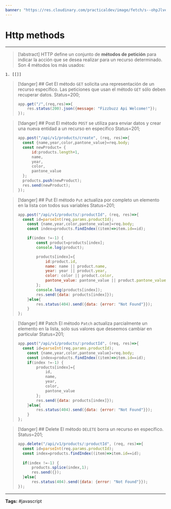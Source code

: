 ```yaml
---
banner: "https://res.cloudinary.com/practicaldev/image/fetch/s--ohpJlve1--/c_imagga_scale,f_auto,fl_progressive,h_420,q_auto,w_1000/https://res.cloudinary.com/drquzbncy/image/upload/v1586605549/javascript_banner_sxve2l.jpg"
---
```

# Http methods
<hr> 

> [!abstract]
> HTTP define un conjunto de **métodos de petición** para indicar la acción que se desea realizar para un recurso determinado.
> Son 4 métodos los más usados:
> 
	1. [[]]

> [!danger] ## Get
> El método `GET` solicita una representación de un recurso específico. Las peticiones que usan el método `GET` sólo deben recuperar datos.
> Status=200;
> ```js
> app.get("/",(req,res)=>{
>     res.status(200).json({message: "Fizzbuzz Api Welcome!"});
> });
> ```
> 

> [!danger] ## Post
> El método `POST` se utiliza para enviar datos y crear una nueva entidad a un recurso en específico
> Status=201;
> ```js
> app.post("/api/v1/products/create", (req, res)=>{
> 	const {name,year,color,pantone_value}=req.body;
> 	const newProduct= {
> 		id:products.length+1,
> 		name,
> 		year,
> 		color,
> 		pantone_value
> 	};
> 	products.push(newProduct);
> 	res.send(newProduct);
> });
> ```
> 

> [!danger] ## Put
> El método `Put` actualiza por completo un elemento en la lista con todos sus variables
> Status=201;
> ```js
> app.post("/api/v1/products/:productId", (req, res)=>{
> 	const id=parseInt(req.params.productId);
>     const {name,year,color,pantone_value}=req.body;
>     const index=products.findIndex((item)=>item.id==id);
> 
>     if(index !=-1) {
>         const product=products[index];
>         console.log(product);
> 
>         products[index]={
>             id:product.id,
>             name: name || product.name,
>             year: year || product.year,
>             color: color || product.color,
>             pantone_value: pantone_value || product.pantone_value
>         };
>         console.log(products[index]);
>         res.send({data: products[index]});
>     }else{
>         res.status(404).send({data: {error: "Not Found"}});
>     }
> };
> ```
> 

> [!danger] ## Patch
> El método `Patch` actualiza parcialmente un elemento en la lista, solo sus valores que deseemos cambiar en particular
> Status=201;
> ```js
> app.post("/api/v1/products/:productId", (req, res)=>{
> 	const id=parseInt(req.params.productId);
>     const {name,year,color,pantone_value}=req.body;
>     const index=products.findIndex((item)=>item.id==id);
>     if(index !=-1) {
>         products[index]={
>             id,
>             name,
>             year,
>             color,
>             pantone_value
>         };
>         res.send({data: products[index]});
>     }else{
>         res.status(404).send({data: {error: "Not Found"}});
>     }
> };
> ```
> 

> [!danger] ## Delete
> El método `DELETE` borra un recurso en específico.
> Status=201;
> ```js
> app.delete("/api/v1/products/:productId", (req, res)=>{
>   const id=parseInt(req.params.productId);
>   const index=products.findIndex((item)=>item.id==id);
>   
>   if(index !=-1) {
>   	products.splice(index,1);
>   	res.send({});
>   }else{
>   	res.status(404).send({data: {error: "Not Found"}});
> });
> ```
> 

<hr>
<b>Tags:</b> #javascript 